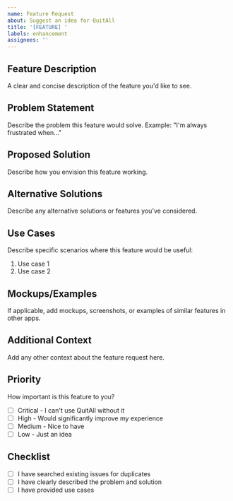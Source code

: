 ```yaml
---
name: Feature Request
about: Suggest an idea for QuitAll
title: '[FEATURE] '
labels: enhancement
assignees: ''
---
```


## Feature Description
A clear and concise description of the feature you'd like to see.

## Problem Statement
Describe the problem this feature would solve. Example: "I'm always frustrated when..."

## Proposed Solution
Describe how you envision this feature working.

## Alternative Solutions
Describe any alternative solutions or features you've considered.

## Use Cases
Describe specific scenarios where this feature would be useful:
1. Use case 1
2. Use case 2

## Mockups/Examples
If applicable, add mockups, screenshots, or examples of similar features in other apps.

## Additional Context
Add any other context about the feature request here.

## Priority
How important is this feature to you?
- [ ] Critical - I can't use QuitAll without it
- [ ] High - Would significantly improve my experience
- [ ] Medium - Nice to have
- [ ] Low - Just an idea

## Checklist
- [ ] I have searched existing issues for duplicates
- [ ] I have clearly described the problem and solution
- [ ] I have provided use cases
